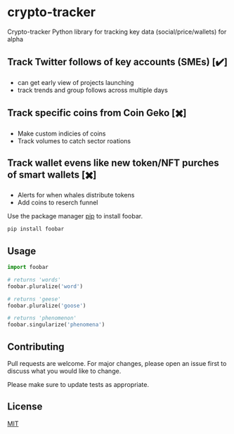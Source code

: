 # crypto-tracker

Crypto-tracker Python library for tracking key data (social/price/wallets) for alpha

## Track Twitter follows of key accounts (SMEs) [:heavy_check_mark:]
- can get early view of projects launching
- track trends and group follows across multiple days

## Track specific coins from Coin Geko [:heavy_multiplication_x:]
- Make custom indicies of coins 
- Track volumes to catch sector roations  

## Track wallet evens like new token/NFT purches of smart wallets  [:heavy_multiplication_x:]
- Alerts for when whales distribute tokens 
- Add coins to reserch funnel 

Use the package manager [pip](https://pip.pypa.io/en/stable/) to install foobar.

```bash
pip install foobar
```

## Usage

```python
import foobar

# returns 'words'
foobar.pluralize('word')

# returns 'geese'
foobar.pluralize('goose')

# returns 'phenomenon'
foobar.singularize('phenomena')
```

## Contributing
Pull requests are welcome. For major changes, please open an issue first to discuss what you would like to change.

Please make sure to update tests as appropriate.

## License
[MIT](https://choosealicense.com/licenses/mit/)
